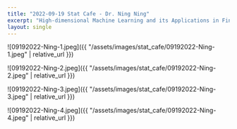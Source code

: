 ```yaml
---
title: "2022-09-19 Stat Cafe - Dr. Ning Ning"
excerpt: "High-dimensional Machine Learning and its Applications in Finance"
layout: single
---
```


![09192022-Ning-1.jpeg]({{ "/assets/images/stat_cafe/09192022-Ning-1.jpeg" | relative_url }})

![09192022-Ning-2.jpeg]({{ "/assets/images/stat_cafe/09192022-Ning-2.jpeg" | relative_url }})

![09192022-Ning-3.jpeg]({{ "/assets/images/stat_cafe/09192022-Ning-3.jpeg" | relative_url }})

![09192022-Ning-4.jpeg]({{ "/assets/images/stat_cafe/09192022-Ning-4.jpeg" | relative_url }})
